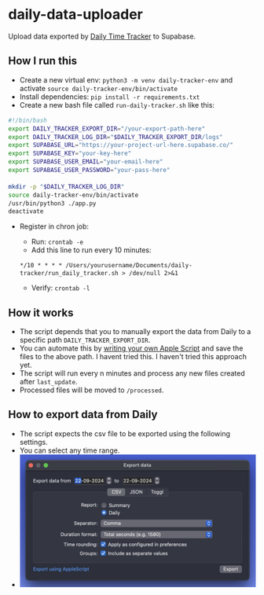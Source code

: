 # daily-data-uploader

Upload data exported by [Daily Time Tracker](https://dailytimetracking.com/) to Supabase.

## How I run this

- Create a new virtual env: `python3 -m venv daily-tracker-env` and activate `source daily-tracker-env/bin/activate`
- Install dependencies: `pip install -r requirements.txt`
- Create a new bash file called `run-daily-tracker.sh` like this:

```bash
#!/bin/bash
export DAILY_TRACKER_EXPORT_DIR="/your-export-path-here"
export DAILY_TRACKER_LOG_DIR="$DAILY_TRACKER_EXPORT_DIR/logs"
export SUPABASE_URL="https://your-project-url-here.supabase.co/"
export SUPABASE_KEY="your-key-here"
export SUPABASE_USER_EMAIL="your-email-here"
export SUPABASE_USER_PASSWORD="your-pass-here"

mkdir -p "$DAILY_TRACKER_LOG_DIR"
source daily-tracker-env/bin/activate
/usr/bin/python3 ./app.py
deactivate
```

- Register in chron job:
  - Run: `crontab -e`
  - Add this line to run every 10 minutes:
  
  ```cron
  */10 * * * * /Users/yourusername/Documents/daily-tracker/run_daily_tracker.sh > /dev/null 2>&1
  ```

  - Verify: `crontab -l`

## How it works

- The script depends that you to manually export the data from Daily to a specific path `DAILY_TRACKER_EXPORT_DIR`.
- You can automate this by [writing your own Apple Script](https://dailytimetracking.com/support#faq-applescript-export) and save the files to the above path. I havent tried this. I haven't tried this approach yet.
- The script will run every n minutes and process any new files created after `last_update`.
- Processed files will be moved to `/processed`.

## How to export data from Daily

- The script expects the csv file to be exported using the following settings.
- You can select any time range.
- ![How to export](./docs/export.jpg)
